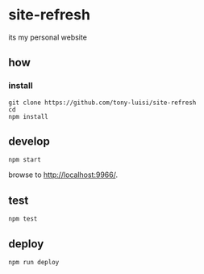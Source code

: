 
# site-refresh

its my personal website

## how

### install

```
git clone https://github.com/tony-luisi/site-refresh
cd 
npm install
```

## develop

```
npm start
```

browse to <http://localhost:9966/>.

## test

```
npm test
```

## deploy

```
npm run deploy
```
